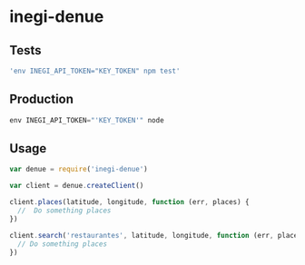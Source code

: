 # inegi-denue

## Tests

``` js
'env INEGI_API_TOKEN="KEY_TOKEN" npm test'
```

## Production

``` js
env INEGI_API_TOKEN="'KEY_TOKEN'" node
```

## Usage

``` js
var denue = require('inegi-denue')

var client = denue.createClient()

client.places(latitude, longitude, function (err, places) {
  //  Do something places
})

client.search('restaurantes', latitude, longitude, function (err, places) {
  // Do something places
})
```